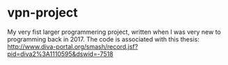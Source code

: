 # vpn-project

My very fist larger programmering project, written when I was very new to programming back in 2017. The code is associated with this thesis:
http://www.diva-portal.org/smash/record.jsf?pid=diva2%3A1110595&dswid=-7518
